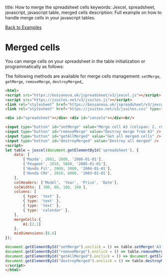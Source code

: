 title: How to merge the spreadsheet cells
keywords: Jexcel, spreadsheet, javascript, javascript table, merged cells
description: Full example on how to handle merge cells in your javascript tables.

[Back to Examples](/jspreadsheet/v3/examples "Back to the examples section")

# Merged cells

You can merge cells on your spreadsheet in the table initialization or programmatically as follows:

The following methods are available for merge cells management: `setMerge`, `getMerge`, `removeMerge`, `destroyMerged`_

```html
<html>
<script src="https://bossanova.uk/jspreadsheet/v3/jexcel.js"></script>
<script src="https://jsuites.net/v3/jsuites.js"></script>
<link rel="stylesheet" href="https://bossanova.uk/jspreadsheet/v3/jexcel.css" type="text/css" />
<link rel="stylesheet" href="https://jsuites.net/v3/jsuites.css" type="text/css" />

<div id="spreadsheet"></div> <div id="console"></div><br/>

<input type="button" id="setMerge" value="Merge cell A3 (colspan: 2, rowspan: 2)" />
<input type="button" id="removeMerge" value="Destroy merge from A3" />
<input type="button" id="getAllMerged" value="Get all merged cells" />
<input type="button" id="destroyMerged" value="Destroy all merged" />
<script>
let table = jexcel(document.getElementById('spreadsheet'), {
    data: [
        ['Mazda', 2001, 2000, '2006-01-01'],
        ['Peugeot', 2010, 5000, '2005-01-01'],
        ['Honda Fit', 2009, 3000, '2004-01-01'],
        ['Honda CRV', 2010, 6000, '2003-01-01'],
    ],
    colHeaders: ['Model', 'Year', 'Price', 'Date'],
    colWidths: [ 300, 80, 100, 100 ],
    columns: [
        { type: 'text' },
        { type: 'text' },
        { type: 'text' },
        { type: 'calendar' },
    ],
    mergeCells:{
        A1:[2,1]
    },
    minDimensions:[6,6]
});

document.getElementById("setMerge").onclick = () => table.setMerge('A3', 2, 2);
document.getElementById("removeMerge").onclick = () => table.removeMerge('A3');
document.getElementById("getAllMerged").onclick = () => document.getElementById('console').innerHTML = JSON.stringify(table.getMerge());
document.getElementById("destroyMerged").onclick = () => table.destroyMerged();
</script>
</html>
```

